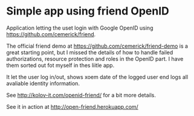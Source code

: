 # Simple app using friend OpenID 

Application letting the uset login with Google OpenID using https://github.com/cemerick/friend.

The official friend demo at https://github.com/cemerick/friend-demo is a great starting point, 
but I missed the details of how to handle failed authorizations, resource protection and roles in the OpenID part. I have them sorted out fot myself in thes liitle app. 

It let the user log in/out, shows xoem date of the logged user end logs all avaliable identity information.

See http://kolov-it.com/openid-friend/ for a bit more details.

See it in action at http://open-friend.herokuapp.com/

